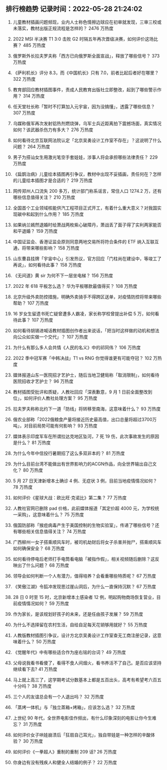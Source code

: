 
## 排行榜趋势 记录时间：2022-05-28 21:24:02
  
  1. 儿童教材插画问题频现，业内人士称色情擦边球应在初审就发现，三审三校或未落实，教材出版正规流程是怎样的？ 2476 万热度
    
  2. 2022 MSI 半决赛 T1 3:0 击败 G2 时隔五年再次晋级决赛，如何评价这场比赛？ 485 万热度
    
  3. 俄罗斯外长拉夫罗夫称「西方已向俄罗斯全面宣战」，释放了哪些信号？ 373 万热度
    
  4. 《萨利机长》评分 8.3，而《中国机长》只有 7.0，前者比起后者好在哪里？ 322 万热度
    
  5. 教育部回应教材插图事件，责成人民教育出版社立即整改，起到了哪些警示作用？ 314 万热度
    
  6. 任天堂社长称「暂时不打算加入元宇宙，因为没搞懂」，透露了哪些信息？ 307 万热度
    
  7. 乌媒称俄军再次发射铝热剂燃烧弹，乌军士兵近距离拍下震撼场面，真实情况如何？该武器杀伤力有多大？ 276 万热度
    
  8. 如何看待北京互联网法院认定「北京吴勇设计工作室不存在」？这说明了什么问题？ 264 万热度
    
  9. 男子为搭讪女生用激光笔空手套娃娃，涉事人将会承担哪些法律责任？ 229 万热度
    
  10. 《扁鹊治病》儿童绘本插图再引争议，教材中出现不妥插画，责任何在？怎样的儿童绘本插图才是合适的？ 219 万热度
    
  11. 网传郑州人口流失 200 多万，统计部门称系谣言，常住人口 1274.2 万，还有哪些信息值得关注？ 210 万热度
    
  12. 全国首个工业领域核能供汽工程项目正式开工，有着什么重大意义？对我国实现碳中和起到什么作用？ 185 万热度
    
  13. 如果纳兰嫣然退婚时给萧战两枚紫心破障丹，萧战丢了面子得了实利两家能否和平退婚？ 159 万热度
    
  14. 中国证监会、香港证监会原则同意两地交易所将符合条件的 ETF 纳入互联互通，将带来哪些影响？ 158 万热度
    
  15. 山东曹县挂牌「宇宙中心」引发热议，官方回应「门柱尚在建设中，等竣工了再说」，如何看待此事？ 158 万热度
    
  16. 《无间道》黄 sir 为何不下一层坐电梯？ 156 万热度
    
  17. 2022 年 618 平板怎么选？ 华为平板哪款最值得买？ 108 万热度
    
  18. 北京升级外卖防控措施，明确外卖骑手不得跨区送单，对疫情防控将带来哪些帮助？ 107 万热度
    
  19. 16 岁女生留遗书死亡疑曾遭多人霸凌，家长称学校曾提出补偿 5 万，如何看待此事？ 107 万热度
    
  20. 如何看待胡锡进喊话教材插图创作者出来说话，「把当时这样做的动机和想法向公众如实做一个交代」？ 107 万热度
    
  21. 为什么有那么多人会共情《人民的名义》中的祁同伟？ 106 万热度
    
  22. 2022 季中冠军赛「中韩决战」T1 vs RNG 你觉得谁更有可能夺冠？ 102 万热度
    
  23. 媒体报道山东一医院招才艺护士，随后当地卫健局称「取消限制」，如何看待医院招收才艺护士？ 96 万热度
    
  24. 教材插图受批评和质疑，人教社回应「深表歉意，9 月 1 日前全面整改到位」，如何评价人教社处理方案？ 95 万热度
    
  25. 拉夫罗夫称称北约下一道「防线」将转移至南海，这意味着什么？ 93 万热度
    
  26. 俄农业部称「2022俄粮食产量将接近历史最高值，出口总量将超过3700万吨」，对目前局势可能有何影响？ 93 万热度
    
  27. 媒体表示印度军车在所谓拉达克地区坠河，7 死 19 伤，此次事故发生的原因是什么？ 81 万热度
    
  28. 为什么今年中信投行暑期招了这么多双非本的？ 81 万热度
    
  29. 为什么目前台湾不能做出有世界影响力的ACGN作品，向全世界输出自己文化？ 80 万热度
    
  30. 5 月 27 日天津新增本土确诊 4 例、无症状 3 例，目前当地疫情情况如何？ 78 万热度
    
  31. 如何评价《星球大战：欧比旺·克诺比》第二集？ 77 万热度
    
  32. 人教社官网已删除 pad 价格，此前媒体报道「其定价超 4000 元，为学校统一采购」，这意味着什么？ 75 万热度
    
  33. 俄国防部称「猴痘病毒产生于美国控制的生物实验室」，传递了哪些信号？还有哪些相关信息值得关注？ 74 万热度
    
  34. 广西柳州一女子搭乘顺风车时，被司机劫财后将女子杀害并抛尸，搭乘顺风车如何确保安全？ 68 万热度
    
  35. 如何看待停电后老师打手电筒看电脑「被指作假」，相关视频随后删除？这反映出了什么问题？ 68 万热度
    
  36. 领导会如何判断一个人有潜力，值得培养？会看重哪些特质呢？ 67 万热度
    
  37. 《笑傲江湖》令狐冲发现思过崖山洞后，为什么一直保持沉默？ 67 万热度
    
  38. 28 日 0 时至 15 时，北京新增本土感染者 12 例，明起购物商场恢复营业，目前疫情情况如何？ 59 万热度
    
  39. 作为家长，是该规划好孩子的未来，还是任由孩子发展？ 59 万热度
    
  40. 为什么不选择留在农村生活，自给自足每天花销够用就好？ 55 万热度
    
  41. 人教版教材插图引争议，设计方北京吴勇设计工作室查无工商注册记录，这意味着什么？ 50 万热度
    
  42. 《觉醒年代》中有哪些适合作为座右铭的台词？ 49 万热度
    
  43. 父母说我看书看傻了，看得不食人间烟火，看书养活不了自己。是否应该坚持继续看下去? 41 万热度
    
  44. 马上就上高三了，这学期考试分数基本上都是五百出头，高考有希望考六百五十分吗？ 38 万热度
    
  45. 三个人的友谊总会有一个人退出吗？ 32 万热度
    
  46. 「蒸烤一体机」与「独立蒸箱+烤箱」，应该怎么选？ 32 万热度
    
  47. 上世纪 90 年代，全世界电影佳作频出，有什么印象深刻的电影让你今生难忘？ 31 万热度
    
  48. 如何评价女子哄娃崩溃后「狂扇自己耳光」，独自带娃是一种怎样的辛酸体验？ 30 万热度
    
  49. 如何评价《一拳超人》重制的重制 209 话? 26 万热度
    
  50. 你身边有没有残疾人和健全人结婚的例子？ 22 万热度
    